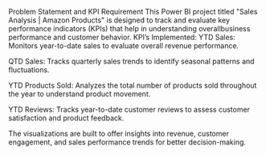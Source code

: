 Problem Statement and KPI Requirement
This Power BI project titled "Sales Analysis | Amazon Products" is designed to track and evaluate key performance 
indicators (KPIs) that help in understanding overallbusiness performance and customer behavior.
KPI’s Implemented:
YTD Sales: Monitors year-to-date sales to evaluate overall revenue performance.

QTD Sales: Tracks quarterly sales trends to identify seasonal patterns and fluctuations.

YTD Products Sold: Analyzes the total number of products sold throughout the year to understand product movement.

YTD Reviews: Tracks year-to-date customer reviews to assess customer satisfaction and product feedback.

The visualizations are built to offer insights into revenue, customer engagement, and sales performance trends for better decision-making.
